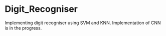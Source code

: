 # Digit_Recogniser
Implementing digit recogniser using SVM and KNN.
Implementation of CNN is in the progress. 
